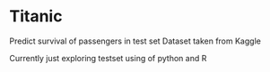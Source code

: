 # Titanic
Predict survival of passengers in test set
Dataset taken from Kaggle

Currently just exploring testset using of python and R
